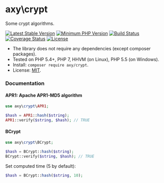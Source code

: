 # axy\crypt

Some crypt algorithms.

[![Latest Stable Version](https://img.shields.io/packagist/v/axy/crypt.svg?style=flat-square)](https://packagist.org/packages/axy/crypt)
[![Minimum PHP Version](https://img.shields.io/badge/php-%3E%3D%205.4-8892BF.svg?style=flat-square)](https://php.net/)
[![Build Status](https://img.shields.io/travis/axypro/crypt/master.svg?style=flat-square)](https://travis-ci.org/axypro/crypt)
[![Coverage Status](https://coveralls.io/repos/axypro/crypt/badge.svg?branch=master&service=github)](https://coveralls.io/github/axypro/crypt?branch=master)
[![License](https://poser.pugx.org/axy/crypt/license)](LICENSE)

* The library does not require any dependencies (except composer packages).
* Tested on PHP 5.4+, PHP 7, HHVM (on Linux), PHP 5.5 (on Windows).
* Install: `composer require axy/crypt`.
* License: [MIT](LICENSE).

### Documentation

#### APR1: Apache APR1-MD5 algorithm

```php
use axy\crypt\APR1;

$hash = APR1::hash($string);
APR1::verify($string, $hash); // TRUE
```

#### BCrypt

```php
use axy\crypt\BCrypt;

$hash = BCrypt::hash($string);
BCrypt::verify($string, $hash); // TRUE
```

Set computed time (5 by default):

```php
$hash = BCrypt::hash($string, 10);
```
